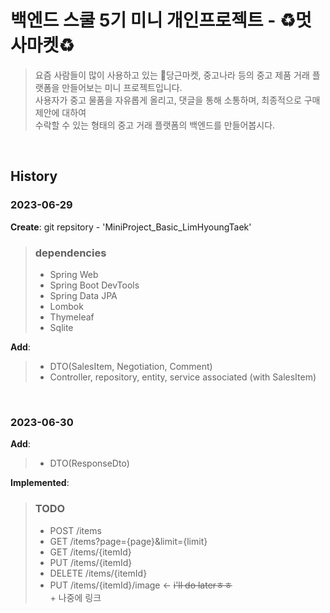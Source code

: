 # **백엔드 스쿨 5기 미니 개인프로젝트 - ♻️멋사마켓♻️**


>요즘 사람들이 많이 사용하고 있는 🥕당근마켓, 중고나라 등의 중고 제품 거래 플랫폼을 만들어보는 미니 프로젝트입니다.<br>
>사용자가 중고 물품을 자유롭게 올리고, 댓글을 통해 소통하며, 최종적으로 구매 제안에 대하여<br>
>수락할 수 있는 형태의 중고 거래 플랫폼의 백엔드를 만들어봅시다.


<br>

## History

### 2023-06-29
**Create**: git repsitory - 'MiniProject_Basic_LimHyoungTaek'<br>

> ### dependencies
> - Spring Web
> - Spring Boot DevTools
> - Spring Data JPA
> - Lombok
> - Thymeleaf
> - Sqlite

**Add**:
> - DTO(SalesItem, Negotiation, Comment)
> - Controller, repository, entity, service associated (with SalesItem)


<br>

### 2023-06-30
**Add**:
> - DTO(ResponseDto)

**Implemented**:

> ### TODO
> - POST /items<br>
> - GET /items?page={page}&limit={limit}<br>
> - GET /items/{itemId}<br>
> - PUT /items/{itemId}<br>
> - DELETE /items/{itemId}<br>
> - PUT /items/{itemId}/image <- ~~i'll do laterㅎㅎ~~
<br>+ 나중에 링크
